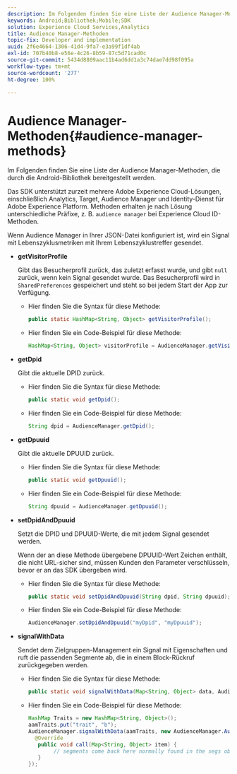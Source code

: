 ```yaml
---
description: Im Folgenden finden Sie eine Liste der Audience Manager-Methoden, die durch die Android-Bibliothek bereitgestellt werden.
keywords: Android;Bibliothek;Mobile;SDK
solution: Experience Cloud Services,Analytics
title: Audience Manager-Methoden
topic-fix: Developer and implementation
uuid: 2f6e4664-1306-41d4-9fa7-e3a99f1df4ab
exl-id: 707b40b8-e56e-4c26-8b59-87c5d71cad0c
source-git-commit: 5434d8809aac11b4ad6dd1a3c74dae7dd98f095a
workflow-type: tm+mt
source-wordcount: '277'
ht-degree: 100%

---
```


# Audience Manager-Methoden{#audience-manager-methods}

Im Folgenden finden Sie eine Liste der Audience Manager-Methoden, die durch die Android-Bibliothek bereitgestellt werden.

Das SDK unterstützt zurzeit mehrere Adobe Experience Cloud-Lösungen, einschließlich Analytics, Target, Audience Manager und Identity-Dienst für Adobe Experience Platform. Methoden erhalten je nach Lösung unterschiedliche Präfixe, z. B. `audience manager` bei Experience Cloud ID-Methoden.

Wenn Audience Manager in Ihrer JSON-Datei konfiguriert ist, wird ein Signal mit Lebenszyklusmetriken mit Ihrem Lebenszyklustreffer gesendet.

* **getVisitorProfile**

   Gibt das Besucherprofil zurück, das zuletzt erfasst wurde, und gibt `null` zurück, wenn kein Signal gesendet wurde. Das Besucherprofil wird in `SharedPreferences` gespeichert und steht so bei jedem Start der App zur Verfügung.

   * Hier finden Sie die Syntax für diese Methode:

      ```java
      public static HashMap<String, Object> getVisitorProfile(); 
      ```

   * Hier finden Sie ein Code-Beispiel für diese Methode:

      ```java
      HashMap<String, Object> visitorProfile = AudienceManager.getVisitorProfile(); 
      ```

* **getDpid**

   Gibt die aktuelle DPID zurück.

   * Hier finden Sie die Syntax für diese Methode:

      ```java
      public static void getDpid(); 
      ```

   * Hier finden Sie ein Code-Beispiel für diese Methode:

      ```java
      String dpid = AudienceManager.getDpid(); 
      ```

* **getDpuuid**

   Gibt die aktuelle DPUUID zurück.

   * Hier finden Sie die Syntax für diese Methode:

      ```java
      public static void getDpuuid(); 
      ```

   * Hier finden Sie ein Code-Beispiel für diese Methode:

      ```java
      String dpuuid = AudienceManager.getDpuuid(); 
      ```

* **setDpidAndDpuuid**

   Setzt die DPID und DPUUID-Werte, die mit jedem Signal gesendet werden.

   Wenn der an diese Methode übergebene DPUUID-Wert Zeichen enthält, die nicht URL-sicher sind, müssen Kunden den Parameter verschlüsseln, bevor er an das SDK übergeben wird.

   * Hier finden Sie die Syntax für diese Methode:

      ```java
      public static void setDpidAndDpuuid(String dpid, String dpuuid); 
      ```

   * Hier finden Sie ein Code-Beispiel für diese Methode:

      ```java
      AudienceManager.setDpidAndDpuuid("myDpid", "myDpuuid"); 
      ```

* **signalWithData**

   Sendet dem Zielgruppen-Management ein Signal mit Eigenschaften und ruft die passenden Segmente ab, die in einem Block-Rückruf zurückgegeben werden.

   * Hier finden Sie die Syntax für diese Methode:

      ```java
      public static void signalWithData(Map<String, Object> data, AudienceManagerCallback<Map<String, Object>> callback);
      ```

   * Hier finden Sie ein Code-Beispiel für diese Methode:

      ```java
      HashMap Traits = new HashMap<String, Object>();
      aamTraits.put("trait", "b");
      AudienceManager.signalWithData(aamTraits, new AudienceManager.AudienceManagerCallback<Map<String, Object>> () {
        @Override
         public void call(Map<String, Object> item) { 
              // segments come back here normally found in the segs object of your json 
         }
      });
      ```
